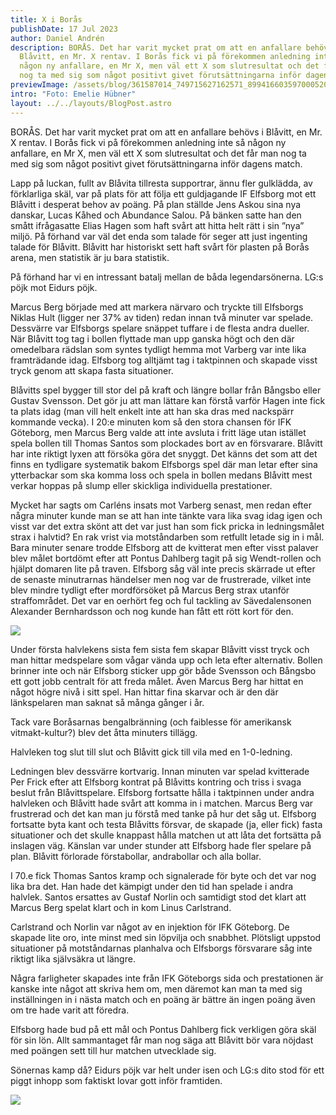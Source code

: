 ```yaml
---
title: X i Borås
publishDate: 17 Jul 2023
author: Daniel Andrén
description: BORÅS. Det har varit mycket prat om att en anfallare behövs i
  Blåvitt, en Mr. X rentav. I Borås fick vi på förekommen anledning inte så
  någon ny anfallare, en Mr X, men väl ett X som slutresultat och det får man
  nog ta med sig som något positivt givet förutsättningarna inför dagens match.
previewImage: /assets/blog/361587014_749715627162571_8994166035970005201_n.jpg
intro: "Foto: Emelie Hübner"
layout: ../../layouts/BlogPost.astro
---
```

BORÅS. Det har varit mycket prat om att en anfallare behövs i Blåvitt, en Mr. X rentav. I Borås fick vi på förekommen anledning inte så någon ny anfallare, en Mr X, men väl ett X som slutresultat och det får man nog ta med sig som något positivt givet förutsättningarna inför dagens match. 

Lapp på luckan, fullt av Blåvita tillresta supportrar, ännu fler gulklädda, av förklarliga skäl, var på plats för att följa ett guldjagande IF Elfsborg mot ett Blåvitt i desperat behov av poäng. På plan ställde Jens Askou sina nya danskar, Lucas Kåhed och Abundance Salou. På bänken satte han den smått ifrågasatte Elias Hagen som haft svårt att hitta helt rätt i sin ”nya” miljö. På förhand var väl det enda som talade för seger att just ingenting talade för Blåvitt. Blåvitt har historiskt sett haft svårt för plasten på Borås arena, men statistik är ju bara statistik. 

På förhand har vi en intressant batalj mellan de båda legendarsönerna. LG:s pöjk mot Eidurs pöjk.

Marcus Berg började med att markera närvaro och tryckte till Elfsborgs Niklas Hult (ligger ner 37% av tiden) redan innan två minuter var spelade. Dessvärre var Elfsborgs spelare snäppet tuffare i de flesta andra dueller. När Blåvitt tog tag i bollen flyttade man upp ganska högt och den där omedelbara rädslan som syntes tydligt hemma mot Varberg var inte lika framträdande idag. Elfsborg tog alltjämt tag i taktpinnen och skapade visst tryck genom att skapa fasta situationer. 

Blåvitts spel bygger till stor del på kraft och längre bollar från Bångsbo eller Gustav Svensson. Det gör ju att man lättare kan förstå varför Hagen inte fick ta plats idag (man vill helt enkelt inte att han ska dras med nackspärr kommande vecka). I 20:e minuten kom så den stora chansen för IFK Göteborg, men Marcus Berg valde att inte avsluta i fritt läge utan istället spela bollen till Thomas Santos som plockades bort av en försvarare. Blåvitt har inte riktigt lyxen att försöka göra det snyggt. Det känns det som att det finns en tydligare systematik bakom Elfsborgs spel där man letar efter sina ytterbackar som ska komma loss och spela in bollen medans Blåvitt mest verkar hoppas på slump eller skickliga individuella prestationer. 

Mycket har sagts om Carléns insats mot Varberg senast, men redan efter några minuter kunde man se att han inte tänkte vara lika svag idag igen och visst var det extra skönt att det var just han som fick pricka in ledningsmålet strax i halvtid? En rak vrist via motståndarben som retfullt letade sig in i mål. Bara minuter senare trodde Elfsborg att de kvitterat men efter visst palaver blev målet bortdömt efter att Pontus Dahlberg tagit på sig Wendt-rollen och hjälpt domaren lite på traven. Elfsborg såg väl inte precis skärrade ut efter de senaste minutrarnas händelser men nog var de frustrerade, vilket inte blev mindre tydligt efter mordförsöket på Marcus Berg strax utanför straffområdet. Det var en oerhört feg och ful tackling av Sävedalensonen Alexander Bernhardsson och nog kunde han fått ett rött kort för den. 

![](/assets/blog/361568082_749717393829061_661006967049012079_n.jpg)

Under första halvlekens sista fem sista fem skapar Blåvitt visst tryck och man hittar medspelare som vågar vända upp och leta efter alternativ. Bollen brinner inte och när Elfsborg sticker upp gör både Svensson och Bångsbo ett gott jobb centralt för att freda målet. Även Marcus Berg har hittat en något högre nivå i sitt spel. Han hittar fina skarvar och är den där länkspelaren man saknat så många gånger i år. 

Tack vare Boråsarnas bengalbränning (och faiblesse för amerikansk vitmakt-kultur?) blev det åtta minuters tillägg. 

Halvleken tog slut till slut och Blåvitt gick till vila med en 1-0-ledning. 

Ledningen blev dessvärre kortvarig. Innan minuten var spelad kvitterade Per Frick efter att Elfsborg kontrat på Blåvitts kontring och triss i svaga beslut från Blåvittspelare. Elfsborg fortsatte hålla i taktpinnen under andra halvleken och Blåvitt hade svårt att komma in i matchen. Marcus Berg var frustrerad och det kan man ju förstå med tanke på hur det såg ut. Elfsborg fortsatte byta kant och testa Blåvitts försvar, de skapade (ja, eller fick) fasta situationer och det skulle knappast hålla matchen ut att låta det fortsätta på inslagen väg. Känslan var under stunder att Elfsborg hade fler spelare på plan. Blåvitt förlorade förstabollar, andrabollar och alla bollar. 

I 70.e fick Thomas Santos kramp och signalerade för byte och det var nog lika bra det. Han hade det kämpigt under den tid han spelade i andra halvlek. Santos ersattes av Gustaf Norlin och samtidigt stod det klart att Marcus Berg spelat klart och in kom Linus Carlstrand. 

Carlstrand och Norlin var något av en injektion för IFK Göteborg. De skapade lite oro, inte minst med sin löpvilja och snabbhet. Plötsligt uppstod situationer på motståndarnas planhalva och Elfsborgs försvarare såg inte riktigt lika självsäkra ut längre. 

Några farligheter skapades inte från IFK Göteborgs sida och prestationen är kanske inte något att skriva hem om, men däremot kan man ta med sig inställningen in i nästa match och en poäng är bättre än ingen poäng även om tre hade varit att föredra. 

Elfsborg hade bud på ett mål och Pontus Dahlberg fick verkligen göra skäl för sin lön. Allt sammantaget får man nog säga att Blåvitt bör vara nöjdast med poängen sett till hur matchen utvecklade sig. 

Sönernas kamp då? Eidurs pöjk var helt under isen och LG:s dito stod för ett piggt inhopp som faktiskt lovar gott inför framtiden. 

![](/assets/blog/361555478_749720577162076_8893409563696983843_n.jpg)